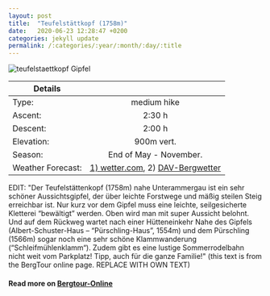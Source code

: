 ```yaml
---
layout: post
title:  "Teufelstättkopf (1758m)"
date:   2020-06-23 12:28:47 +0200
categories: jekyll update
permalink: /:categories/:year/:month/:day/:title
---
```


![teufelstaettkopf Gipfel](/hikingblog.github.io/assets/img/hiking/hiking-teufelstaettkopf-1.jpg)

| Details       |               |
| ------------- |:-------------:|
| Type:         | medium hike  |
| Ascent:       | 2:30 h        |
| Descent:      | 2:00 h        |
| Elevation:    | 900m vert.  |
| Season:       |  End of May - November. |
| Weather Forecast: | [1) wetter.com](https://www.wetter.com/deutschland/oberammergau/DE0007695.html), 2) [DAV-Bergwetter](https://www.alpenverein.de/DAV-Services/Bergwetter/Allgaeu-Karwendel-Ammergau-Zugspitze-Arlberg)     |


EDIT:
"Der Teufelstättenkopf (1758m) nahe Unterammergau ist ein sehr schöner Aussichtsgipfel, der über leichte Forstwege und mäßig steilen Steig erreichbar ist. Nur kurz vor dem Gipfel muss eine leichte, seilgesicherte Kletterei “bewältigt” werden. Oben wird man mit super Aussicht belohnt. Und auf dem Rückweg wartet nach einer Hütteneinkehr Nahe des Gipfels (Albert-Schuster-Haus – “Pürschling-Haus”, 1554m) und dem Pürschling (1566m) sogar noch eine sehr schöne Klammwanderung (“Schleifmühlenklamm“). Zudem gibt es eine lustige Sommerrodelbahn nicht weit vom Parkplatz! Tipp, auch für die ganze Familie!" (this text is from the BergTour online page. REPLACE WITH OWN TEXT)



#### Read more on [Bergtour-Online](https://www.bergtour-online.de/bergtouren/bergwanderungen/mittel/teufelstaettkopf/)
